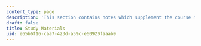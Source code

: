 ```yaml
---
content_type: page
description: 'This section contains notes which supplement the course material. '
draft: false
title: Study Materials
uid: e65b6f16-caa7-423d-a59c-e60920faaab9
---
```

